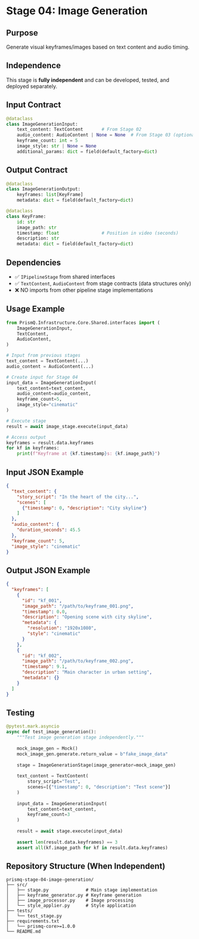# Stage 04: Image Generation

## Purpose

Generate visual keyframes/images based on text content and audio timing.

## Independence

This stage is **fully independent** and can be developed, tested, and deployed separately.

## Input Contract

```python
@dataclass
class ImageGenerationInput:
    text_content: TextContent       # From Stage 02
    audio_content: AudioContent | None = None  # From Stage 03 (optional)
    keyframe_count: int = 5
    image_style: str | None = None
    additional_params: dict = field(default_factory=dict)
```

## Output Contract

```python
@dataclass
class ImageGenerationOutput:
    keyframes: list[KeyFrame]
    metadata: dict = field(default_factory=dict)

@dataclass
class KeyFrame:
    id: str
    image_path: str
    timestamp: float                # Position in video (seconds)
    description: str
    metadata: dict = field(default_factory=dict)
```

## Dependencies

- ✅ `IPipelineStage` from shared interfaces
- ✅ `TextContent`, `AudioContent` from stage contracts (data structures only)
- ❌ NO imports from other pipeline stage implementations

## Usage Example

```python
from PrismQ.Infrastructure.Core.Shared.interfaces import (
    ImageGenerationInput,
    TextContent,
    AudioContent,
)

# Input from previous stages
text_content = TextContent(...)
audio_content = AudioContent(...)

# Create input for Stage 04
input_data = ImageGenerationInput(
    text_content=text_content,
    audio_content=audio_content,
    keyframe_count=5,
    image_style="cinematic"
)

# Execute stage
result = await image_stage.execute(input_data)

# Access output
keyframes = result.data.keyframes
for kf in keyframes:
    print(f"Keyframe at {kf.timestamp}s: {kf.image_path}")
```

## Input JSON Example

```json
{
  "text_content": {
    "story_script": "In the heart of the city...",
    "scenes": [
      {"timestamp": 0, "description": "City skyline"}
    ]
  },
  "audio_content": {
    "duration_seconds": 45.5
  },
  "keyframe_count": 5,
  "image_style": "cinematic"
}
```

## Output JSON Example

```json
{
  "keyframes": [
    {
      "id": "kf_001",
      "image_path": "/path/to/keyframe_001.png",
      "timestamp": 0.0,
      "description": "Opening scene with city skyline",
      "metadata": {
        "resolution": "1920x1080",
        "style": "cinematic"
      }
    },
    {
      "id": "kf_002",
      "image_path": "/path/to/keyframe_002.png",
      "timestamp": 9.1,
      "description": "Main character in urban setting",
      "metadata": {}
    }
  ]
}
```

## Testing

```python
@pytest.mark.asyncio
async def test_image_generation():
    """Test image generation stage independently."""
    
    mock_image_gen = Mock()
    mock_image_gen.generate.return_value = b"fake_image_data"
    
    stage = ImageGenerationStage(image_generator=mock_image_gen)
    
    text_content = TextContent(
        story_script="Test",
        scenes=[{"timestamp": 0, "description": "Test scene"}]
    )
    
    input_data = ImageGenerationInput(
        text_content=text_content,
        keyframe_count=3
    )
    
    result = await stage.execute(input_data)
    
    assert len(result.data.keyframes) == 3
    assert all(kf.image_path for kf in result.data.keyframes)
```

## Repository Structure (When Independent)

```
prismq-stage-04-image-generation/
├── src/
│   ├── stage.py              # Main stage implementation
│   ├── keyframe_generator.py # Keyframe generation
│   ├── image_processor.py    # Image processing
│   └── style_applier.py      # Style application
├── tests/
│   └── test_stage.py
├── requirements.txt
│   └── prismq-core>=1.0.0
└── README.md
```
